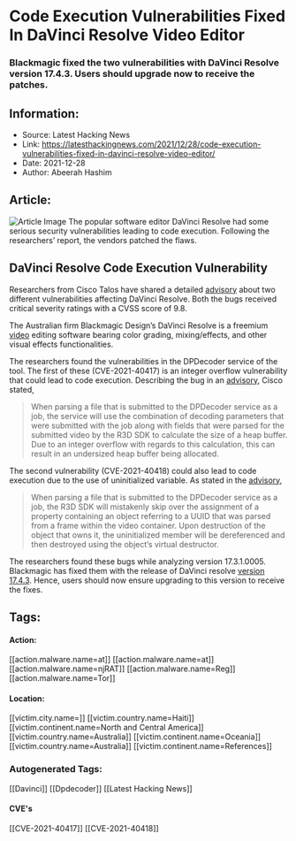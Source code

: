 # Code Execution Vulnerabilities Fixed In DaVinci Resolve Video Editor
### Blackmagic fixed the two vulnerabilities with DaVinci Resolve version 17.4.3. Users should upgrade now to receive the patches.

## Information:
+ Source: Latest Hacking News
+ Link: https://latesthackingnews.com/2021/12/28/code-execution-vulnerabilities-fixed-in-davinci-resolve-video-editor/
+ Date: 2021-12-28
+ Author: Abeerah Hashim


## Article:
![Article Image](https://latesthackingnews.com/wp-content/uploads/2021/12/DaVinci-Resolve.jpg)
 The popular software editor DaVinci Resolve had some serious security vulnerabilities leading to code execution. Following the researchers’ report, the vendors patched the flaws.

 DaVinci Resolve Code Execution Vulnerability
--------------------------------------------

 Researchers from Cisco Talos have shared a detailed [advisory](https://blog.talosintelligence.com/2021/12/vuln-spotlight-davinci-resolve.html) about two different vulnerabilities affecting DaVinci Resolve. Both the bugs received critical severity ratings with a CVSS score of 9.8.

 The Australian firm Blackmagic Design’s DaVinci Resolve is a freemium [video](https://latesthackingnews.com/2020/05/31/vivavideo-and-other-apps-with-over-157-million-installs-spy-on-users/) editing software bearing color grading, mixing/effects, and other visual effects functionalities.

 The researchers found the vulnerabilities in the DPDecoder service of the tool. The first of these (CVE-2021-40417) is an integer overflow vulnerability that could lead to code execution. Describing the bug in an [advisory](https://talosintelligence.com/vulnerability_reports/TALOS-2021-1426), Cisco stated,

 
> When parsing a file that is submitted to the DPDecoder service as a job, the service will use the combination of decoding parameters that were submitted with the job along with fields that were parsed for the submitted video by the R3D SDK to calculate the size of a heap buffer. Due to an integer overflow with regards to this calculation, this can result in an undersized heap buffer being allocated.
> 
> 

 The second vulnerability (CVE-2021-40418) could also lead to code execution due to the use of uninitialized variable. As stated in the [advisory](https://talosintelligence.com/vulnerability_reports/TALOS-2021-1427),

 
> When parsing a file that is submitted to the DPDecoder service as a job, the R3D SDK will mistakenly skip over the assignment of a property containing an object referring to a UUID that was parsed from a frame within the video container. Upon destruction of the object that owns it, the uninitialized member will be dereferenced and then destroyed using the object’s virtual destructor.
> 
> 

 The researchers found these bugs while analyzing version 17.3.1.0005. Blackmagic has fixed them with the release of DaVinci resolve [version 17.4.3](https://www.blackmagicdesign.com/support/readme/263d62f31cbb49e0868005059abcb0c9). Hence, users should now ensure upgrading to this version to receive the fixes.

   


## Tags:

#### Action:
[[action.malware.name=at]] [[action.malware.name=at]] [[action.malware.name=njRAT]] [[action.malware.name=Reg]] [[action.malware.name=Tor]]

#### Location:
[[victim.city.name=]] [[victim.country.name=Haiti]] [[victim.continent.name=North and Central America]] [[victim.country.name=Australia]] [[victim.continent.name=Oceania]] [[victim.country.name=Australia]] [[victim.continent.name=References]]

### Autogenerated Tags:
[[Davinci]] [[Dpdecoder]] [[Latest Hacking News]]
#### CVE's
[[CVE-2021-40417]] [[CVE-2021-40418]]

